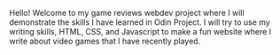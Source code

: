 Hello! Welcome to my game reviews webdev project where I will demonstrate the skills I have learned in Odin Project. I will try to use my writing skills, HTML, CSS, and Javascript to make a fun website where I write about video games that I have recently played.